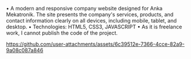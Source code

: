 • A modern and responsive company website designed for Anka Mekatronik. The site presents the company's services, products, and contact information clearly on all devices, including mobile, tablet, and desktop.
• Technologies: HTML5, CSS3, JAVASCRIPT 
• As it is freelance work, I cannot publish the code of the project. 

https://github.com/user-attachments/assets/6c39512e-7366-4cce-82a9-9a08c087a846

